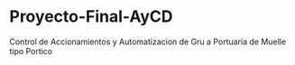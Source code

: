 # Proyecto-Final-AyCD
Control de Accionamientos y Automatizacion de Gru a Portuaria de Muelle tipo Portico
